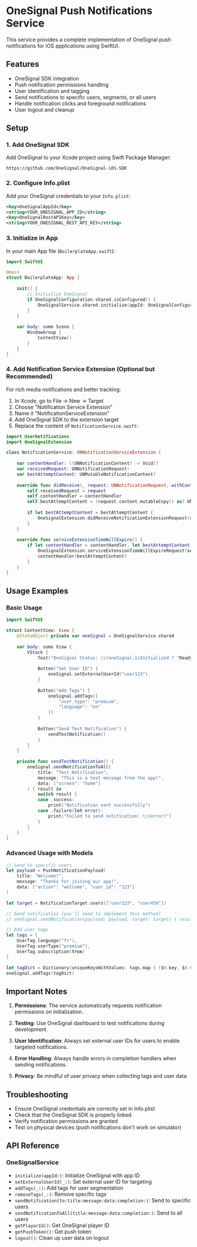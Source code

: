 # OneSignal Push Notifications Service

This service provides a complete implementation of OneSignal push notifications for iOS applications using SwiftUI.

## Features

- OneSignal SDK integration
- Push notification permissions handling
- User identification and tagging
- Send notifications to specific users, segments, or all users
- Handle notification clicks and foreground notifications
- User logout and cleanup

## Setup

### 1. Add OneSignal SDK

Add OneSignal to your Xcode project using Swift Package Manager:

```
https://github.com/OneSignal/OneSignal-iOS-SDK
```

### 2. Configure Info.plist

Add your OneSignal credentials to your `Info.plist`:

```xml
<key>OneSignalAppId</key>
<string>YOUR_ONESIGNAL_APP_ID</string>
<key>OneSignalRestAPIKey</key>
<string>YOUR_ONESIGNAL_REST_API_KEY</string>
```

### 3. Initialize in App

In your main App file (`BoilerplateApp.swift`):

```swift
import SwiftUI

@main
struct BoilerplateApp: App {
    
    init() {
        // Initialize OneSignal
        if OneSignalConfiguration.shared.isConfigured() {
            OneSignalService.shared.initialize(appId: OneSignalConfiguration.shared.appId)
        }
    }
    
    var body: some Scene {
        WindowGroup {
            ContentView()
        }
    }
}
```

### 4. Add Notification Service Extension (Optional but Recommended)

For rich media notifications and better tracking:

1. In Xcode, go to File → New → Target
2. Choose "Notification Service Extension"
3. Name it "NotificationServiceExtension"
4. Add OneSignal SDK to the extension target
5. Replace the content of `NotificationService.swift`:

```swift
import UserNotifications
import OneSignalExtension

class NotificationService: UNNotificationServiceExtension {
    
    var contentHandler: ((UNNotificationContent) -> Void)?
    var receivedRequest: UNNotificationRequest!
    var bestAttemptContent: UNMutableNotificationContent?
    
    override func didReceive(_ request: UNNotificationRequest, withContentHandler contentHandler: @escaping (UNNotificationContent) -> Void) {
        self.receivedRequest = request
        self.contentHandler = contentHandler
        self.bestAttemptContent = (request.content.mutableCopy() as? UNMutableNotificationContent)
        
        if let bestAttemptContent = bestAttemptContent {
            OneSignalExtension.didReceiveNotificationExtensionRequest(self.receivedRequest, with: bestAttemptContent, withContentHandler: self.contentHandler)
        }
    }
    
    override func serviceExtensionTimeWillExpire() {
        if let contentHandler = contentHandler, let bestAttemptContent =  bestAttemptContent {
            OneSignalExtension.serviceExtensionTimeWillExpireRequest(self.receivedRequest, with: self.bestAttemptContent)
            contentHandler(bestAttemptContent)
        }
    }
}
```

## Usage Examples

### Basic Usage

```swift
import SwiftUI

struct ContentView: View {
    @StateObject private var oneSignal = OneSignalService.shared
    
    var body: some View {
        VStack {
            Text("OneSignal Status: \\(oneSignal.isInitialized ? "Ready" : "Not Ready")")
            
            Button("Set User ID") {
                oneSignal.setExternalUserId("user123")
            }
            
            Button("Add Tags") {
                oneSignal.addTags([
                    "user_type": "premium",
                    "language": "en"
                ])
            }
            
            Button("Send Test Notification") {
                sendTestNotification()
            }
        }
    }
    
    private func sendTestNotification() {
        oneSignal.sendNotificationToAll(
            title: "Test Notification",
            message: "This is a test message from the app!",
            data: ["screen": "home"]
        ) { result in
            switch result {
            case .success:
                print("Notification sent successfully")
            case .failure(let error):
                print("Failed to send notification: \\(error)")
            }
        }
    }
}
```

### Advanced Usage with Models

```swift
// Send to specific users
let payload = PushNotificationPayload(
    title: "Welcome!",
    message: "Thanks for joining our app!",
    data: ["action": "welcome", "user_id": "123"]
)

let target = NotificationTarget.users(["user123", "user456"])

// Send notification (you'll need to implement this method)
// oneSignal.sendNotification(payload: payload, target: target) { result in ... }

// Add user tags
let tags = [
    UserTag.language("fr"),
    UserTag.userType("premium"),
    UserTag.subscription(true)
]

let tagDict = Dictionary(uniqueKeysWithValues: tags.map { ($0.key, $0.value) })
oneSignal.addTags(tagDict)
```

## Important Notes

1. **Permissions**: The service automatically requests notification permissions on initialization.

2. **Testing**: Use OneSignal dashboard to test notifications during development.

3. **User Identification**: Always set external user IDs for users to enable targeted notifications.

4. **Error Handling**: Always handle errors in completion handlers when sending notifications.

5. **Privacy**: Be mindful of user privacy when collecting tags and user data.

## Troubleshooting

- Ensure OneSignal credentials are correctly set in Info.plist
- Check that the OneSignal SDK is properly linked
- Verify notification permissions are granted
- Test on physical devices (push notifications don't work on simulator)

## API Reference

### OneSignalService

- `initialize(appId:)`: Initialize OneSignal with app ID
- `setExternalUserId(_:)`: Set external user ID for targeting
- `addTags(_:)`: Add tags for user segmentation
- `removeTags(_:)`: Remove specific tags
- `sendNotification(to:title:message:data:completion:)`: Send to specific users
- `sendNotificationToAll(title:message:data:completion:)`: Send to all users
- `getPlayerId()`: Get OneSignal player ID
- `getPushToken()`: Get push token
- `logout()`: Clean up user data on logout